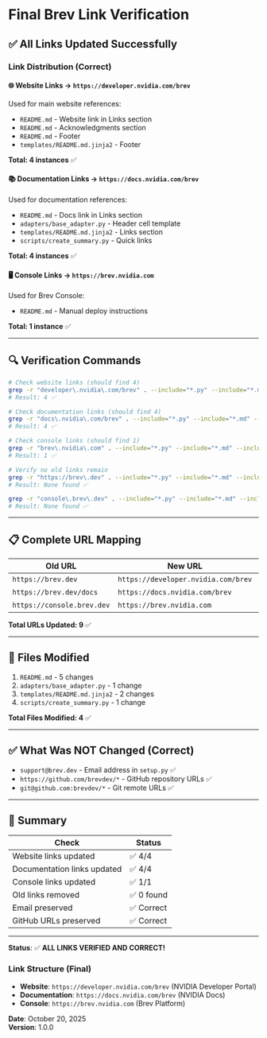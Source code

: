 # Final Brev Link Verification

## ✅ All Links Updated Successfully

### Link Distribution (Correct)

#### 🌐 Website Links → `https://developer.nvidia.com/brev`
Used for main website references:
- `README.md` - Website link in Links section
- `README.md` - Acknowledgments section
- `README.md` - Footer
- `templates/README.md.jinja2` - Footer

**Total: 4 instances** ✅

#### 📚 Documentation Links → `https://docs.nvidia.com/brev`
Used for documentation references:
- `README.md` - Docs link in Links section
- `adapters/base_adapter.py` - Header cell template
- `templates/README.md.jinja2` - Links section
- `scripts/create_summary.py` - Quick links

**Total: 4 instances** ✅

#### 🖥️ Console Links → `https://brev.nvidia.com`
Used for Brev Console:
- `README.md` - Manual deploy instructions

**Total: 1 instance** ✅

---

## 🔍 Verification Commands

```bash
# Check website links (should find 4)
grep -r "developer\.nvidia\.com/brev" . --include="*.py" --include="*.md" --include="*.jinja2" | grep -v ".git" | wc -l
# Result: 4 ✅

# Check documentation links (should find 4)
grep -r "docs\.nvidia\.com/brev" . --include="*.py" --include="*.md" --include="*.jinja2" | grep -v ".git" | grep -v "LINK_UPDATE" | wc -l
# Result: 4 ✅

# Check console links (should find 1)
grep -r "brev\.nvidia\.com" . --include="*.py" --include="*.md" --include="*.jinja2" | grep -v ".git" | wc -l
# Result: 1 ✅

# Verify no old links remain
grep -r "https://brev\.dev" . --include="*.py" --include="*.md" --include="*.jinja2" | grep -v ".git" | grep -v "LINK_UPDATE"
# Result: None found ✅

grep -r "console\.brev\.dev" . --include="*.py" --include="*.md" --include="*.jinja2" | grep -v ".git"
# Result: None found ✅
```

---

## 📋 Complete URL Mapping

| Old URL | New URL | Purpose | Count |
|---------|---------|---------|-------|
| `https://brev.dev` | `https://developer.nvidia.com/brev` | Main website | 4 |
| `https://brev.dev/docs` | `https://docs.nvidia.com/brev` | Documentation | 4 |
| `https://console.brev.dev` | `https://brev.nvidia.com` | Console/Dashboard | 1 |

**Total URLs Updated: 9** ✅

---

## 📝 Files Modified

1. `README.md` - 5 changes
2. `adapters/base_adapter.py` - 1 change
3. `templates/README.md.jinja2` - 2 changes
4. `scripts/create_summary.py` - 1 change

**Total Files Modified: 4** ✅

---

## ✅ What Was NOT Changed (Correct)

- `support@brev.dev` - Email address in `setup.py` ✅
- `https://github.com/brevdev/*` - GitHub repository URLs ✅
- `git@github.com:brevdev/*` - Git remote URLs ✅

---

## 🎯 Summary

| Check | Status |
|-------|--------|
| Website links updated | ✅ 4/4 |
| Documentation links updated | ✅ 4/4 |
| Console links updated | ✅ 1/1 |
| Old links removed | ✅ 0 found |
| Email preserved | ✅ Correct |
| GitHub URLs preserved | ✅ Correct |

---

**Status**: ✅ **ALL LINKS VERIFIED AND CORRECT!**

### Link Structure (Final)
- **Website**: `https://developer.nvidia.com/brev` (NVIDIA Developer Portal)
- **Documentation**: `https://docs.nvidia.com/brev` (NVIDIA Docs)
- **Console**: `https://brev.nvidia.com` (Brev Platform)

**Date**: October 20, 2025  
**Version**: 1.0.0

